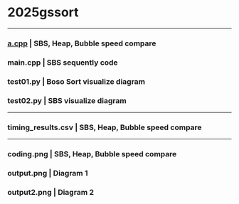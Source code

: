 # 2025gssort
---

### [a.cpp](https://github.com/minjn12/2025gssort/blob/main/a.cpp) | SBS, Heap, Bubble speed compare
### main.cpp | SBS sequently code
### test01.py | Boso Sort visualize diagram
### test02.py | SBS visualize diagram

---

### timing_results.csv | SBS, Heap, Bubble speed compare 

---

### coding.png | SBS, Heap, Bubble speed compare 
### output.png | Diagram 1
### output2.png | Diagram 2
